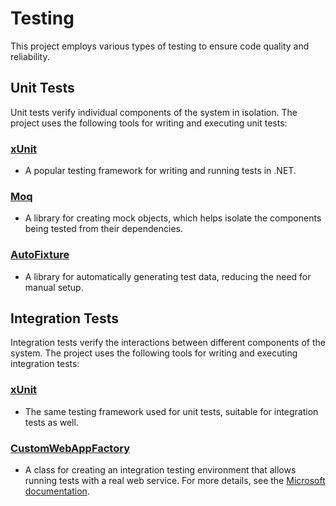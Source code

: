 # Testing

This project employs various types of testing to ensure code quality and reliability.

## Unit Tests

Unit tests verify individual components of the system in isolation. The project uses the following tools for writing and executing unit tests:

### [xUnit](https://xunit.net/)
- A popular testing framework for writing and running tests in .NET.

### [Moq](https://github.com/moq/moq4)
- A library for creating mock objects, which helps isolate the components being tested from their dependencies.

### [AutoFixture](https://github.com/AutoFixture/AutoFixture)
- A library for automatically generating test data, reducing the need for manual setup.

## Integration Tests

Integration tests verify the interactions between different components of the system. The project uses the following tools for writing and executing integration tests:

### [xUnit](https://xunit.net/)
- The same testing framework used for unit tests, suitable for integration tests as well.

### [CustomWebAppFactory](https://docs.microsoft.com/en-us/aspnet/core/fundamentals/testing/integration-testing?view=aspnetcore-5.0#custom-webapplicationfactory)
- A class for creating an integration testing environment that allows running tests with a real web service. For more details, see the [Microsoft documentation](https://docs.microsoft.com/en-us/aspnet/core/fundamentals/testing/integration-testing?view=aspnetcore-5.0#custom-webapplicationfactory).


